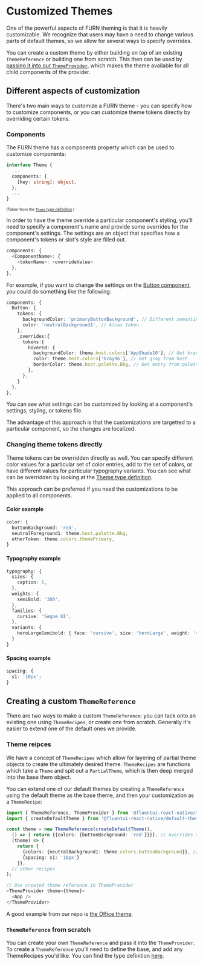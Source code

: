 # Customized Themes

One of the powerful aspects of FURN theming is that it is heavily customizable. We recognize that users may have a need to change various parts of default themes, so we allow for several ways to specify overrides.

You can create a custom theme by either building on top of an existing `ThemeReference` or building one from scratch. This then can be used by [passing it into our `ThemeProvider`](./Basics.md), which makes the theme available for all child components of the provider.

## Different aspects of customization

There's two main ways to customize a FURN theme - you can specify how to customize components, or you can customize theme tokens directly by overriding certain tokens.

### Components

The FURN theme has a components property which can be used to customize components:

```ts
interface Theme {
  ...
  components: {
    [key: string]: object,
  };
  ...
}
```

<font size=1>(Taken from the [`Theme` type definition](https://github.com/microsoft/fluentui-react-native/blob/master/packages/theming/theme-types/src/Theme.types.ts).)</font>

In order to have the theme override a particular component's styling, you'll need to specify a component's name and provide some overrides for the component's settings. The settings are an object that specifies how a component's tokens or slot's style are filled out.

```ts
components: {
  <ComponentName>: {
    <tokenName>: <overrideValue>
  },
},
```

For example, if you want to change the settings on the [Button component](https://github.com/microsoft/fluentui-react-native/blob/master/packages/components/Button/src/Button.settings.ts), you could do something like the following:

```ts
components: {
  Button: {
    tokens: {
      backgroundColor: 'primaryButtonBackground', // Different semantic color
      color: 'neutralBackground1', // Alias token
    },
    _overrides:{
      tokens:{
        hovered: {
          backgroundColor: theme.host.colors['AppShade10'], // Get brand color from host
          color: theme.host.colors['Gray96'], // Get gray from host
          borderColor: theme.host.palette.Bkg, // Get entry from palette from host
        },
      },
    }
  },
},
```

You can see what settings can be customized by looking at a component's settings, styling, or tokens file.

The advantage of this approach is that the customizations are targetted to a particular component, so the changes are localized.

### Changing theme tokens directly

Theme tokens can be overridden directly as well. You can specify different color values for a particular set of color entries, add to the set of colors, or have different values for particular typography variants. You can see what can be overridden by looking at the [Theme type definition](https://github.com/microsoft/fluentui-react-native/blob/master/packages/theming/theme-types/src/Theme.types.ts).

This approach can be preferred if you need the customizations to be applied to all components.

#### Color example

```ts
color: {
  buttonBackground: 'red',
  neutralForeground1: theme.host.palette.Bkg,
  otherToken: theme.colors.themePrimary,
}
```

#### Typography example

```ts
typography: {
  sizes: {
    caption: 6,
  },
  weights: {
    semiBold: '300',
  },
  families: {
    cursive: 'Segoe UI',
  },
  variants: {
    heroLargeSemibold: { face: 'cursive', size: 'heroLarge', weight: 'semiBold' }
  }
}
```

#### Spacing example

```ts
spacing: {
  s1: '10px';
}
```

## Creating a custom `ThemeReference`

There are two ways to make a custom `ThemeReference`: you can tack onto an existing one using `ThemeRecipes`, or create one from scratch. Generally it's easier to extend one of the default ones we provide.

### Theme reipces

We have a concept of `ThemeRecipes` which allow for layering of partial theme objects to create the ultimately desired theme. `ThemeRecipes` are functions which take a `Theme` and spit out a `PartialTheme`, which is then deep merged into the base them object.

You can extend one of our default themes by creating a `ThemeReference` using the default theme as the base theme, and then your customization as a `ThemeRecipe`:

```ts
import { ThemeReference, ThemeProvider } from '@fluentui-react-native/theme';
import { createDefaultTheme } from '@fluentui-react-native/default-theme';

const theme = new ThemeReference(createDefaultTheme(),
  () => { return {{colors: {buttonBackground: 'red'}}}}, // overrides the buttonBackground color token, all other colors are kept in tact
  (theme) => {
    return {
      {colors: {neutralBackground1: theme.colors.buttonBackground}}, // use information from theme to fill out other fields
      {spacing: s1: '10px'}
    }},
  // other recipes
);

// Use created theme reference in ThemeProvider
<ThemeProvider theme={theme}>
  <App />
</ThemeProvider>
```

A good example from our repo is [the Office theme](https://github.com/microsoft/fluentui-react-native/blob/master/packages/theming/win32-theme/src/createOfficeTheme.ts).

### `ThemeReference` from scratch

You can create your own `ThemeReference` and pass it into the `ThemeProvider`. To create a `ThemeReference` you'll need to define the base, and add any ThemeRecipes you'd like. You can find the type definition [here](https://github.com/microsoft/fluentui-react-native/blob/master/packages/framework/theme/src/themeReference.ts).
